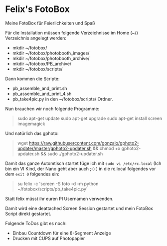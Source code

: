 # Felix's FotoBox
Meine FotoBox für Feierlichkeiten und Spaß

Für die Installation müssen folgende Verzeichnisse im Home (~/) Verzeichnis angelegt werden:
* mkdir ~/fotobox/
* mkdir ~/fotobox/photobooth_images/
* mkdir ~/fotobox/photobooth_archive/
* mkdir ~/fotobox/PB_archive/
* mkdir ~/fotobox/scripts/

Dann kommen die Scripte:
* pb_assemble_and_print.sh
* pb_assemble_and_print_4.sh
* pb_take4pic.py
in den ~/fotobox/scripts/ Ordner.

Nun brauchen wir noch folgende Programme:
> sudo apt-get update
> sudo apt-get upgrade
> sudo apt-get install screen imagemagick

Und natürlich das gphoto:
> wget https://raw.githubusercontent.com/gonzalo/gphoto2-updater/master/gphoto2-updater.sh && chmod +x gphoto2-updater.sh && sudo ./gphoto2-updater.sh



Damit das ganze Automtisch startet füge ich mit `sudo vi /etc/rc.local` (Ich bin ein VI Kind, der Nano geht aber auch ;-) ) in die rc.local folgendes vor dem `exit 0` folgendes ein:
> su felix -c 'screen -S foto -d -m python ~/fotobox/scripts/pb_take4pic.py'

Statt felix müsst ihr euren PI Usernamen verwenden.

Damit wird eine deattached Screen Session gestartet und mein FotoBox Script direkt gestartet.


Folgende ToDos gibt es noch:
- Einbau Countdown für eine 8-Segment Anzeige
- Drucken mit CUPS auf Photopapier
